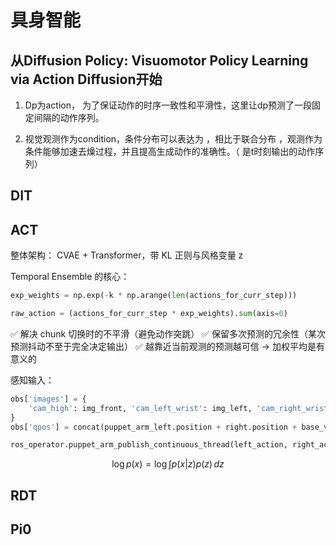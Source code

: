 # 具身智能

## 从Diffusion Policy: Visuomotor Policy Learning via Action Diffusion开始


1. Dp为action， 为了保证动作的时序一致性和平滑性，这里让dp预测了一段固定间隔的动作序列。

2. 视觉观测作为condition，条件分布可以表达为  ，相比于联合分布  ，观测作为条件能够加速去燥过程，并且提高生成动作的准确性。（  是t时刻输出的动作序列）
## DIT

## ACT
整体架构：
CVAE + Transformer，带 KL 正则与风格变量 z

 Temporal Ensemble 的核心：
```python
exp_weights = np.exp(-k * np.arange(len(actions_for_curr_step)))
```
```python
raw_action = (actions_for_curr_step * exp_weights).sum(axis=0)
```
✅ 解决 chunk 切换时的不平滑（避免动作突跳）
✅ 保留多次预测的冗余性（某次预测抖动不至于完全决定输出）
✅ 越靠近当前观测的预测越可信 → 加权平均是有意义的

感知输入：

```python
obs['images'] = {
    'cam_high': img_front, 'cam_left_wrist': img_left, 'cam_right_wrist': img_right
}
obs['qpos'] = concat(puppet_arm_left.position + right.position + base_vel)
```

```python
ros_operator.puppet_arm_publish_continuous_thread(left_action, right_action)
```

$$
\log p(x) = \log \int p(x|z)p(z) \, dz
$$


## RDT

## Pi0

##

